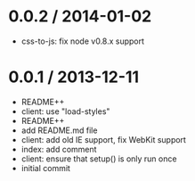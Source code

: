 
0.0.2 / 2014-01-02
==================

  * css-to-js: fix node v0.8.x support

0.0.1 / 2013-12-11
==================

  * README++
  * client: use "load-styles"
  * README++
  * add README.md file
  * client: add old IE support, fix WebKit support
  * index: add comment
  * client: ensure that setup() is only run once
  * initial commit
